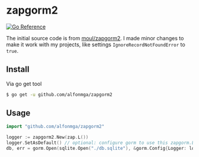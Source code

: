 # zapgorm2

[![Go Reference](https://pkg.go.dev/badge/github.com/alfonmga/zapgorm2.svg)](https://pkg.go.dev/github.com/alfonmga/zapgorm2)

The initial source code is from [moul/zapgorm2](https://github.com/moul/zapgorm2). I made minor changes to make it work with my projects, like settings `IgnoreRecordNotFoundError` to `true`.

## Install

Via go get tool

```bash
$ go get -u github.com/alfonmga/zapgorm2
```

## Usage

```go
import "github.com/alfonmga/zapgorm2"

logger := zapgorm2.New(zap.L())
logger.SetAsDefault() // optional: configure gorm to use this zapgorm.Logger for callbacks
db, err = gorm.Open(sqlite.Open("./db.sqlite"), &gorm.Config{Logger: logger})
```
